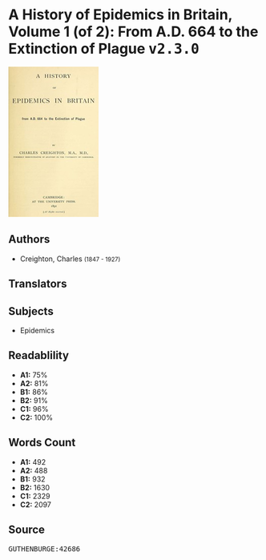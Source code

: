 # A History of Epidemics in Britain, Volume 1 (of 2): From A.D. 664 to the Extinction of Plague <kbd>v2.3.0</kbd>

![](./cover.medium.jpg "")

## Authors


 - Creighton, Charles <small>(1847 - 1927)</small>

## Translators



## Subjects


 - Epidemics

## Readablility


 - **A1:** 75%
 - **A2:** 81%
 - **B1:** 86%
 - **B2:** 91%
 - **C1:** 96%
 - **C2:** 100%

## Words Count


 - **A1:** 492
 - **A2:** 488
 - **B1:** 932
 - **B2:** 1630
 - **C1:** 2329
 - **C2:** 2097

## Source


<kbd>GUTHENBURGE:42686</kbd>
